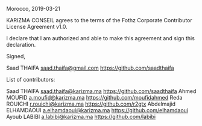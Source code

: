 Morocco, 2019-03-21

KARIZMA CONSEIL agrees to the terms of the Fothz Corporate Contributor License
Agreement v1.0.

I declare that I am authorized and able to make this agreement and sign this
declaration.


Signed,

Saad THAIFA saad.thaifa@gmail.com https://github.com/saadthaifa

List of contributors:

Saad THAIFA saad.thaifa@karizma.ma https://github.com/saadthaifa
Ahmed MOUFID a.moufid@karizma.ma https://github.com/moufidahmed
Reda ROUICHI r.rouichi@karizma.ma https://github.com/r2gtx
Abdelmajid ELHAMDAOUI a.elhamdaoui@karizma.ma https://github.com/elhamdaoui
Ayoub LABIBI a.labibi@karizma.ma https://github.com/labibi
